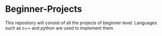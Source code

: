 # Beginner-Projects
This repository will consist of all the projects of beginner level.
Languages such as c++ and python are used to implement them. 
